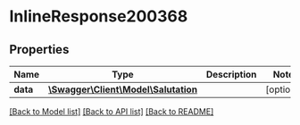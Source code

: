 # InlineResponse200368

## Properties
Name | Type | Description | Notes
------------ | ------------- | ------------- | -------------
**data** | [**\Swagger\Client\Model\Salutation**](Salutation.md) |  | [optional] 

[[Back to Model list]](../../README.md#documentation-for-models) [[Back to API list]](../../README.md#documentation-for-api-endpoints) [[Back to README]](../../README.md)

